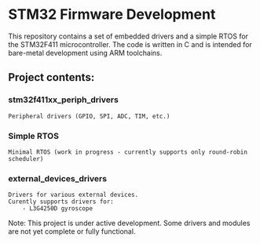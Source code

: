 # STM32 Firmware Development

This repository contains a set of embedded drivers and a simple RTOS for the STM32F411 microcontroller. The code is written in C and is intended for bare-metal development using ARM toolchains.

## Project contents:

### stm32f411xx_periph_drivers
    Peripheral drivers (GPIO, SPI, ADC, TIM, etc.)

### Simple RTOS
    Minimal RTOS (work in progress - currently supports only round-robin scheduler)

### external_devices_drivers
    Drivers for various external devices. 
    Curently supports drivers for:
        - L3G4250D gyroscope


Note: This project is under active development. Some drivers and modules are not yet complete or fully functional.